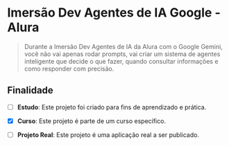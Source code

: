 # Imersão Dev Agentes de IA Google - Alura

> Durante a Imersão Dev Agentes de IA da Alura com o Google Gemini, você não vai apenas rodar prompts, vai criar um sistema de agentes inteligente que decide o que fazer, quando consultar informações e como responder com precisão.

## Finalidade
- [ ] **Estudo**: Este projeto foi criado para fins de aprendizado e prática.
- [x] **Curso**: Este projeto é parte de um curso específico.
- [ ] **Projeto Real**: Este projeto é uma aplicação real a ser publicado.

